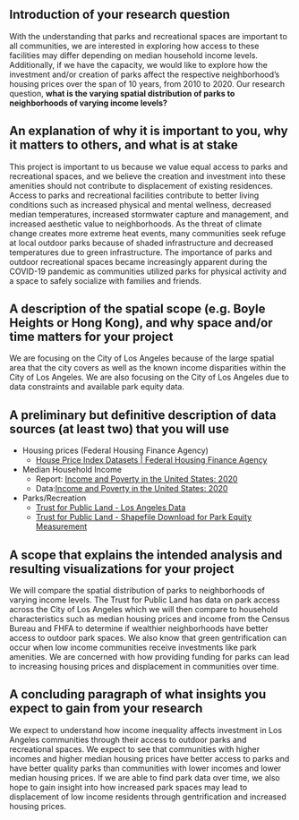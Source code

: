 ## Introduction of your research question
With the understanding that parks and recreational spaces are important to all communities, we are interested in exploring how access to these facilities may differ depending on median household income levels. Additionally, if we have the capacity, we would like to explore how the investment and/or creation of parks affect the respective neighborhood’s housing prices over the span of 10 years, from 2010 to 2020. 
Our research question, **what is the varying spatial distribution of parks to neighborhoods of varying income levels?** 

## An explanation of why it is important to you, why it matters to others, and what is at stake
This project is important to us because we value equal access to parks and recreational spaces, and we believe the creation and investment into these amenities should not contribute to displacement of existing residences. Access to parks and recreational facilities contribute to better living conditions such as increased physical and mental wellness, decreased median temperatures, increased stormwater capture and management, and increased aesthetic value to neighborhoods. As the threat of climate change creates more extreme heat events, many communities seek refuge at local outdoor parks because of shaded infrastructure and decreased temperatures due to green infrastructure. The importance of parks and outdoor recreational spaces became increasingly apparent during the COVID-19 pandemic as communities utilized parks for physical activity and a space to safely socialize with families and friends.

## A description of the spatial scope (e.g. Boyle Heights or Hong Kong), and why space and/or time matters for your project
We are focusing on the City of Los Angeles because of the large spatial area that the city covers as well as the known income disparities within the City of Los Angeles. We are also focusing on the City of Los Angeles due to data constraints and available park equity data. 

## A preliminary but definitive description of data sources (at least two) that you will use
* Housing prices (Federal Housing Finance Agency)
  * [House Price Index Datasets | Federal Housing Finance Agency](https://www.fhfa.gov/DataTools/Downloads/Pages/House-Price-Index-Datasets.aspx)
* Median Household Income 
  * Report: [Income and Poverty in the United States: 2020](https://www.census.gov/library/publications/2021/demo/p60-273.html)
  * Data:[Income and Poverty in the United States: 2020](https://www.census.gov/data/tables/2021/demo/income-poverty/p60-273.html)
* Parks/Recreation
  * [Trust for Public Land - Los Angeles Data](https://www.tpl.org/city/los-angeles-california)
  * [Trust for Public Land - Shapefile Download for Park Equity Measurement ](https://www.tpl.org/parkserve/downloads )

## A scope that explains the intended analysis and resulting visualizations for your project
We will compare the spatial distribution of parks to neighborhoods of varying income levels. The Trust for Public Land has data on park access across the City of Los Angeles which we will then compare to household characteristics such as median housing prices and income from the Census Bureau and FHFA to determine if wealthier neighborhoods have better access to outdoor park spaces. We also know that green gentrification can occur when low income communities receive investments like park amenities. We are concerned with how providing funding for parks can lead to increasing housing prices and displacement in communities over time. 

## A concluding paragraph of what insights you expect to gain from your research
We expect to understand how income inequality affects investment in Los Angeles communities through their access to outdoor parks and recreational spaces. We expect to see that communities with higher incomes and higher median housing prices have better access to parks and have better quality parks than communities with lower incomes and lower median housing prices. If we are able to find park data over time, we also hope to gain insight into how increased park spaces may lead to displacement of low income residents through gentrification and increased housing prices. 

 
